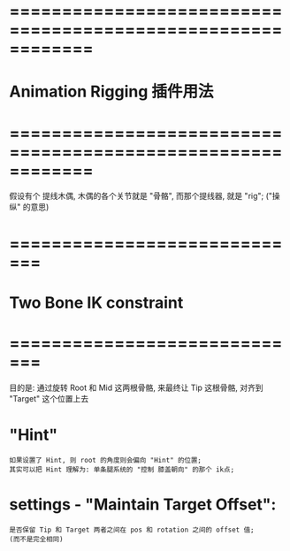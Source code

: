 # ============================================================ #
#        Animation Rigging  插件用法
# ============================================================ #

假设有个 提线木偶, 木偶的各个关节就是 "骨骼", 而那个提线器, 就是 "rig"; ("操纵" 的意思)


# ============================= #
#    Two Bone IK constraint
# ============================= #
目的是: 通过旋转 Root 和 Mid 这两根骨骼, 来最终让 Tip 这根骨骼, 对齐到 "Target" 这个位置上去

# "Hint"
    如果设置了 Hint, 则 root 的角度则会偏向 "Hint" 的位置;
    其实可以把 Hint 理解为: 单条腿系统的 "控制 膝盖朝向" 的那个 ik点;

# settings - "Maintain Target Offset":
    是否保留 Tip 和 Target 两者之间在 pos 和 rotation 之间的 offset 值;
    (而不是完全相同)
    






























